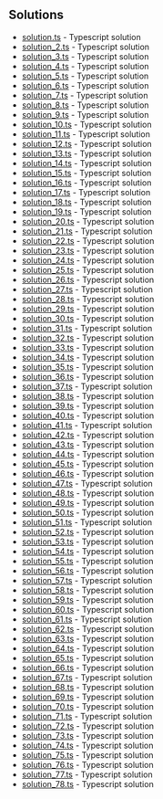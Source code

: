 

## Solutions

- [solution.ts](solution.ts) - Typescript solution
- [solution_2.ts](solution_2.ts) - Typescript solution
- [solution_3.ts](solution_3.ts) - Typescript solution
- [solution_4.ts](solution_4.ts) - Typescript solution
- [solution_5.ts](solution_5.ts) - Typescript solution
- [solution_6.ts](solution_6.ts) - Typescript solution
- [solution_7.ts](solution_7.ts) - Typescript solution
- [solution_8.ts](solution_8.ts) - Typescript solution
- [solution_9.ts](solution_9.ts) - Typescript solution
- [solution_10.ts](solution_10.ts) - Typescript solution
- [solution_11.ts](solution_11.ts) - Typescript solution
- [solution_12.ts](solution_12.ts) - Typescript solution
- [solution_13.ts](solution_13.ts) - Typescript solution
- [solution_14.ts](solution_14.ts) - Typescript solution
- [solution_15.ts](solution_15.ts) - Typescript solution
- [solution_16.ts](solution_16.ts) - Typescript solution
- [solution_17.ts](solution_17.ts) - Typescript solution
- [solution_18.ts](solution_18.ts) - Typescript solution
- [solution_19.ts](solution_19.ts) - Typescript solution
- [solution_20.ts](solution_20.ts) - Typescript solution
- [solution_21.ts](solution_21.ts) - Typescript solution
- [solution_22.ts](solution_22.ts) - Typescript solution
- [solution_23.ts](solution_23.ts) - Typescript solution
- [solution_24.ts](solution_24.ts) - Typescript solution
- [solution_25.ts](solution_25.ts) - Typescript solution
- [solution_26.ts](solution_26.ts) - Typescript solution
- [solution_27.ts](solution_27.ts) - Typescript solution
- [solution_28.ts](solution_28.ts) - Typescript solution
- [solution_29.ts](solution_29.ts) - Typescript solution
- [solution_30.ts](solution_30.ts) - Typescript solution
- [solution_31.ts](solution_31.ts) - Typescript solution
- [solution_32.ts](solution_32.ts) - Typescript solution
- [solution_33.ts](solution_33.ts) - Typescript solution
- [solution_34.ts](solution_34.ts) - Typescript solution
- [solution_35.ts](solution_35.ts) - Typescript solution
- [solution_36.ts](solution_36.ts) - Typescript solution
- [solution_37.ts](solution_37.ts) - Typescript solution
- [solution_38.ts](solution_38.ts) - Typescript solution
- [solution_39.ts](solution_39.ts) - Typescript solution
- [solution_40.ts](solution_40.ts) - Typescript solution
- [solution_41.ts](solution_41.ts) - Typescript solution
- [solution_42.ts](solution_42.ts) - Typescript solution
- [solution_43.ts](solution_43.ts) - Typescript solution
- [solution_44.ts](solution_44.ts) - Typescript solution
- [solution_45.ts](solution_45.ts) - Typescript solution
- [solution_46.ts](solution_46.ts) - Typescript solution
- [solution_47.ts](solution_47.ts) - Typescript solution
- [solution_48.ts](solution_48.ts) - Typescript solution
- [solution_49.ts](solution_49.ts) - Typescript solution
- [solution_50.ts](solution_50.ts) - Typescript solution
- [solution_51.ts](solution_51.ts) - Typescript solution
- [solution_52.ts](solution_52.ts) - Typescript solution
- [solution_53.ts](solution_53.ts) - Typescript solution
- [solution_54.ts](solution_54.ts) - Typescript solution
- [solution_55.ts](solution_55.ts) - Typescript solution
- [solution_56.ts](solution_56.ts) - Typescript solution
- [solution_57.ts](solution_57.ts) - Typescript solution
- [solution_58.ts](solution_58.ts) - Typescript solution
- [solution_59.ts](solution_59.ts) - Typescript solution
- [solution_60.ts](solution_60.ts) - Typescript solution
- [solution_61.ts](solution_61.ts) - Typescript solution
- [solution_62.ts](solution_62.ts) - Typescript solution
- [solution_63.ts](solution_63.ts) - Typescript solution
- [solution_64.ts](solution_64.ts) - Typescript solution
- [solution_65.ts](solution_65.ts) - Typescript solution
- [solution_66.ts](solution_66.ts) - Typescript solution
- [solution_67.ts](solution_67.ts) - Typescript solution
- [solution_68.ts](solution_68.ts) - Typescript solution
- [solution_69.ts](solution_69.ts) - Typescript solution
- [solution_70.ts](solution_70.ts) - Typescript solution
- [solution_71.ts](solution_71.ts) - Typescript solution
- [solution_72.ts](solution_72.ts) - Typescript solution
- [solution_73.ts](solution_73.ts) - Typescript solution
- [solution_74.ts](solution_74.ts) - Typescript solution
- [solution_75.ts](solution_75.ts) - Typescript solution
- [solution_76.ts](solution_76.ts) - Typescript solution
- [solution_77.ts](solution_77.ts) - Typescript solution
- [solution_78.ts](solution_78.ts) - Typescript solution
